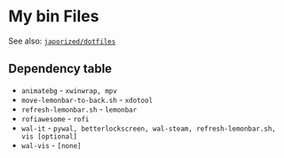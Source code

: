 # My bin Files

See also: [`japorized/dotfiles`](https://github.com/japorized/dotfiles)

## Dependency table

* `animatebg` - `xwinwrap, mpv`
* `move-lemonbar-to-back.sh` - `xdotool`
* `refresh-lemonbar.sh` - `lemonbar`
* `rofiawesome` - `rofi`
* `wal-it` - `pywal, betterlockscreen, wal-steam, refresh-lemonbar.sh, vis [optional]`
* `wal-vis` - `[none]`
